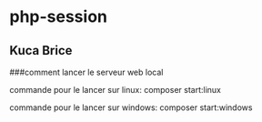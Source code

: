 # php-session

## Kuca Brice

###comment lancer le serveur web local

commande pour le lancer sur linux: composer start:linux

commande pour le lancer sur windows: composer start:windows